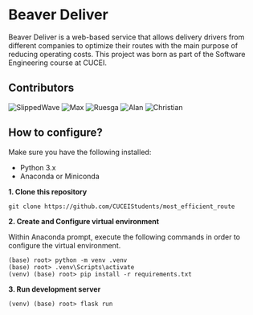 # Beaver Deliver
Beaver Deliver is a web-based service that allows delivery drivers from different companies to optimize their routes with the main purpose of reducing operating costs.
This project was born as part of the Software Engineering course at CUCEI.

## Contributors

![[SlippedWave](https://github.com/SlippedWave)](https://img.shields.io/badge/GitHub-SlippedWave-181717?style=for-the-badge&logo=github)  ![Max](https://img.shields.io/badge/GitHub-Max-181717?style=for-the-badge&logo=github) ![Ruesga](https://img.shields.io/badge/GitHub-Ruesga-181717?style=for-the-badge&logo=github) ![Alan](https://img.shields.io/badge/GitHub-Alan-181717?style=for-the-badge&logo=github) ![Christian](https://img.shields.io/badge/GitHub-Christian-181717?style=for-the-badge&logo=github)  

## How to configure?
Make sure you have the following installed:
- Python 3.x
- Anaconda or Miniconda

**1. Clone this repository**
```
git clone https://github.com/CUCEIStudents/most_efficient_route
```
**2. Create and Configure virtual environment**

Within Anaconda prompt, execute the following commands in order to configure the virtual environment.
```
(base) root> python -m venv .venv
(base) root> .venv\Scripts\activate
(venv) (base) root> pip install -r requirements.txt
```
**3. Run development server**
```
(venv) (base) root> flask run
```
